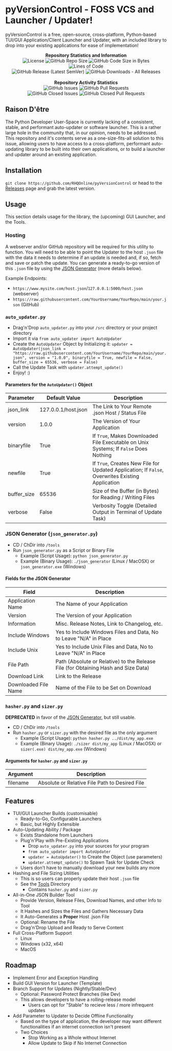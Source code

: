 # pyVersionControl - FOSS VCS and Launcher / Updater!
pyVersionControl is a free, open-source, cross-platform, Python-based TUI/GUI Application/Client Launcher and Updater, with an included library to drop into your existing applications for ease of implementation!

<div align="center">
<b>Repository Statistics and Information</b>
<br>
<img alt="License" src="https://img.shields.io/github/license/RHQOnline/pyVersionControl">
<img alt="GitHub Repo Size" src="https://img.shields.io/github/repo-size/RHQOnline/pyVersionControl">
<img alt="GitHub Code Size in Bytes" src="https://img.shields.io/github/languages/code-size/RHQOnline/pyVersionControl">
<img alt="Lines of Code" src="https://img.shields.io/tokei/lines/github/RHQOnline/pyVersionControl">
<br>
<img alt="GitHub Release (Latest SemVer)" src="https://img.shields.io/github/v/release/RHQOnline/pyVersionControl?color=maroon&label=latest%20release">
<img alt="GitHub Downloads - All Releases" src="https://img.shields.io/github/downloads/RHQOnline/pyVersionControl/total">
<br><br>
<b>Repository Activity Statistics</b>
<br>
<img alt="GitHub Issues" src="https://img.shields.io/github/issues-raw/RHQOnline/pyVersionControl">
<img alt="GitHub Pull Requests" src="https://img.shields.io/github/issues-pr-raw/RHQOnline/pyVersionControl">
<br>
<img alt="GitHub Closed Issues" src="https://img.shields.io/github/issues-closed-raw/RHQOnline/pyVersionControl">
<img alt="GitHub Closed Pull Requests" src="https://img.shields.io/github/issues-pr-closed-raw/RHQOnline/pyVersionControl">
</div>

## Raison D'être
The Python Developer User-Space is currently lacking of a consistent, stable, and performant auto-updater or software launcher. This is a rather large hole in the community that, in our opinion, needs to be addressed. This repository and it's contents serve as a one-size-fits-all solution to this issue, allowing users to have access to a cross-platform, performant auto-updating library to be built into their own applications, or to build a launcher and updater around an existing application.

## Installation
`git clone https://github.com/RHQOnline/pyVersionControl` or head to the [Releases](https://github.com/RHQOnline/pyVersionControl/releases/latest) page and grab the latest version.

## Usage
This section details usage for the library, the (upcoming) GUI Launcher, and the Tools.

### Hosting
A webserver and/or GitHub repository will be required for this utility to function. You will need to be able to point the Updater to the host `.json` file with the data it needs to determine if an update is needed and, if so, fetch and save or patch the update. You can generate a ready-to-go version of this `.json` file by using the [JSON Generator](https://github.com/RHQOnline/pyVersionControl/blob/main/tools/json_generator.py) (more details below).

Example Endpoints:
- `https://www.mysite.com/host.json`/`127.0.0.1:5000/host.json` (webserver)
- `https://raw.githubusercontent.com/YourUsername/YourRepo/main/your.json` (GitHub)

### `auto_updater.py`
- Drag'n'Drop `auto_updater.py` into your `/src` directory or your project directory
- Import it via `from auto_updater import AutoUpdater`
- Create the `AutoUpdater` Object by Initializing it: `updater = AutoUpdater(json_link = "https://raw.githubusercontent.com/YourUsername/YourRepo/main/your.json", version = "1.0.0", binaryfile = True, newfile = False, buffer_size = 65536, verbose = False)`
- Call the Update Task with `updater.attempt_update()`
- Enjoy! :)

#### Parameters for the `AutoUpdater()` Object
|    Parameter     |    Default Value    |       Description        |
| ---------------- | ------------------- | ------------------------ |
| json_link        | 127.0.0.1/host.json | The Link to Your Remote .json Host / Status File |
| version          | 1.0.0 | The Version of Your Application |
| binaryfile | True | If `True`, Makes Downloaded File Executable on Unix Systems; If `False` Does Nothing |
| newfile          | True | If `True`, Creates New File for Updated Application; If `False`, Overwrites Existing Application |
| buffer_size | 65536 | Size of the Buffer (in Bytes) for Reading / Writing Files |
| verbose | False | Verbosity Toggle (Detailed Output in Terminal of Update Task) |

### JSON Generator (`json_generator.py`)
 - CD / ChDir into `/tools`
 - Run `json_generator.py` as a Script or Binary File
   - Example (Script Usage): `python json_generator.py`
   - Example (Binary Usage): `./json_generator` (Linux / MacOSX) or `json_generator.exe` (Windows)

#### Fields for the JSON Generator
|        Field         |     Description     |
| -------------------- | ------------------- |
| Application Name     | The Name of your Application |
| Version              | The Version of your Application |
| Information          | Misc. Release Notes, Link to Changelog, etc. |
| Include Windows      | Yes to Include Windows Files and Data, No to Leave "N/A" in Place |
| Include Unix         | Yes to Include Unix Files and Data, No to Leave "N/A" in Place |
| File Path            | Path (Absolute or Relative) to the Release File (for Obtaining Hash and Size Data)|
| Download Link        | Link to the Release |
| Downloaded File Name | Name of the File to be Set on Download |

### `hasher.py` and `sizer.py`
**DEPRECATED** in favor of the [JSON Generator](https://github.com/RHQOnline/pyVersionControl/blob/main/tools/json_generator.py), but still usable.
- CD / ChDir into `/tools`
- Run `hasher.py` or `sizer.py` with the desired file as the only argument
  - Example (Script Usage): `python hasher.py ../dist/my_app.exe`
  - Example (Binary Usage): `./sizer dist/my_app` (Linux / MacOSX) or `sizer(.exe) dist/my_app.exe` (Windows)

#### Arguments for `hasher.py` and `sizer.py`
| Argument | Description |
| -------- | ----------- |
| filename | Absolute or Relative File Path to Desired File |

## Features
 - TUI/GUI Launcher Builds (customisable)
   - Ready-to-Go, Configurable Launchers
   - Basic, but Highly Extensible
 - Auto-Updating Ability / Package
   - Exists Standalone from Launchers
   - Plug'n'Play with Pre-Existing Applications
     - Drop `auto_updater.py` into your sources for your program
     - `from auto_updater import AutoUpdater`
     - `updater = AutoUpdater()` to Create the Object (use parameters)
     - `updater.attempt_update()` to Spawn Task for Update Check
   - Users don't have to manually download your new builds any more
 - Hashing and File Sizing Utilities
   - This is so users can properly update their host `.json` file
   - See the [Tools](https://github.com/RHQOnline/pyVersionControl/tree/main/tools) Directory
     - Contains `hasher.py` and `sizer.py`
 - All-in-One JSON Builder Tool
   - Provide Version, Release Files, Download Names, and other Info to Tool
   - It Hashes and Sizes the Files and Gathers Necessary Data
   - It Auto-Generates a **Proper** Host .json File
   - Optional: Rename the File
   - Drag'n'Drop Upload and Ready to Serve Content
 - Full Cross-Platform Support
   - Linux
   - Windows (x32, x64)
   - MacOS

## Roadmap
 - Implement Error and Exception Handling
 - Build GUI Version for Launcher (Template)
 - Branch Support for Updates (Nightly/Stable/Dev)
   - Optional: Password Protect Branches (like Dev)
   - This allows developers to have a rolling-release model
     - Users can opt for "Stable" to recieve less / more infrequent updates
 - Add Parameter to Updater to Decide Offline Functionality
   - Based on the type of application, the developer may want different functionalities if an internet connection isn't present
   - Two Choices
     - Stop Working as a Whole without Internet
     - Allow Update to Skip if No Internet Connection
